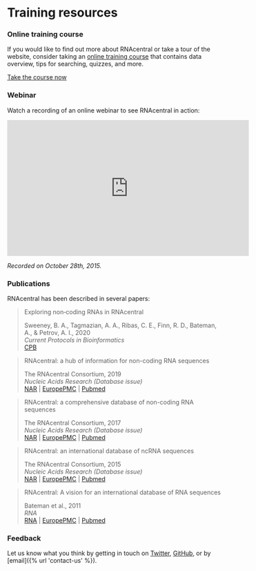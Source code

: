 
# Training resources

### Online training course <a style="cursor: pointer" id="online-training" ng-click="scrollTo('online-training')" name="online-training" class="text-muted smaller"><i class="fa fa-link"></i></a>

If you would like to find out more about RNAcentral or take a tour of the website, consider taking
an [online training course](http://www.ebi.ac.uk/training/online/course/rnacentral-exploring-non-coding-rna-sequences)
that contains data overview, tips for searching, quizzes, and more.

<a href="http://www.ebi.ac.uk/training/online/course/rnacentral-exploring-non-coding-rna-sequences" class="btn btn-primary no-icon">Take the course now</a>

### Webinar <a style="cursor: pointer" id="webinar" ng-click="scrollTo('webinar')" name="webinar" class="text-muted smaller"><i class="fa fa-link"></i></a>

Watch a recording of an online webinar to see RNAcentral in action:

<iframe width="560" height="315" src="https://www.youtube.com/embed/SSLEgu5R6qw" frameborder="0" allowfullscreen></iframe>

*Recorded on October 28th, 2015.*

### Publications <a style="cursor: pointer" id="papers" ng-click="scrollTo('papers')" name="papers" class="text-muted smaller"><i class="fa fa-link"></i></a>

RNAcentral has been described in several papers:

<blockquote class="callout-info">
  <p>Exploring non‐coding RNAs in RNAcentral</p>
  <footer>Sweeney, B. A., Tagmazian, A. A., Ribas, C. E., Finn, R. D., Bateman, A., & Petrov, A. I., 2020</footer>
  <footer><em>Current Protocols in Bioinformatics</em></footer>
  <a href="https://doi.org/10.1002/cpbi.104">CPB</a>
</blockquote>

<blockquote>
  <p>RNAcentral: a hub of information for non-coding RNA sequences</p>
  <footer>The RNAcentral Consortium, 2019</footer>
  <footer><em>Nucleic Acids Research (Database issue)</em></footer>
  <a href="https://doi.org/10.1093/nar/gky1034">NAR</a> |
  <a href="http://europepmc.org/abstract/MED/30395267">EuropePMC</a> |
  <a href="http://www.ncbi.nlm.nih.gov/pubmed/30395267">Pubmed</a>
</blockquote>

<blockquote>
  <p>RNAcentral: a comprehensive database of non-coding RNA sequences</p>
  <footer>The RNAcentral Consortium, 2017</footer>
  <footer><em>Nucleic Acids Research (Database issue)</em></footer>
  <a href="http://nar.oxfordjournals.org/content/45/D1/D128.full">NAR</a> |
  <a href="http://europepmc.org/abstract/MED/27794554">EuropePMC</a> |
  <a href="http://www.ncbi.nlm.nih.gov/pubmed/27794554">Pubmed</a>
</blockquote>

<blockquote>
  <p>RNAcentral: an international database of ncRNA sequences</p>
  <footer>The RNAcentral Consortium, 2015</footer>
  <footer><em>Nucleic Acids Research (Database issue)</em></footer>
  <a href="http://nar.oxfordjournals.org/content/43/D1/D123.full">NAR</a> |
  <a href="http://europepmc.org/articles/PMC4384043">EuropePMC</a> |
  <a href="http://www.ncbi.nlm.nih.gov/pubmed/25352543">Pubmed</a>
</blockquote>

<blockquote>
  <p>RNAcentral: A vision for an international database of RNA sequences</p>
  <footer>Bateman et al., 2011</footer>
  <footer><em>RNA</em></footer>
  <a href="http://rnajournal.cshlp.org/cgi/pmidlookup?view=long&pmid=21940779">RNA</a> |
  <a href="http://europepmc.org/abstract/MED/21940779">EuropePMC</a> |
  <a href="http://www.ncbi.nlm.nih.gov/pubmed/21940779">Pubmed</a>  
</blockquote>

### Feedback <a style="cursor: pointer" id="feedback" ng-click="scrollTo('feedback')" name="feedback" class="text-muted smaller"><i class="fa fa-link"></i></a>

Let us know what you think by getting in touch on [Twitter](https://twitter.com/rnacentral),
[GitHub](https://github.com/RNAcentral/rnacentral-webcode/issues/new), or by [email]({% url 'contact-us' %}).
